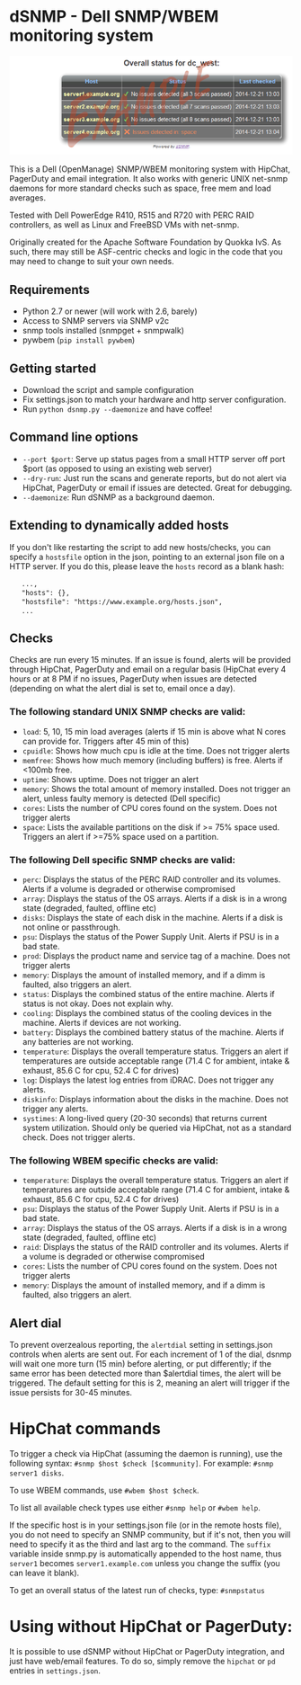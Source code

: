 dSNMP - Dell SNMP/WBEM monitoring system
=====

![Example HTML output](snmp_example.png)

This is a Dell (OpenManage) SNMP/WBEM monitoring system with HipChat, PagerDuty and email integration.
It also works with generic UNIX net-snmp daemons for more standard checks such as space, free mem and load averages.

Tested with Dell PowerEdge R410, R515 and R720 with PERC RAID controllers, as well as Linux and FreeBSD VMs with net-snmp.

Originally created for the Apache Software Foundation by Quokka IvS. 
As such, there may still be ASF-centric checks and logic in the code that you may need to change to suit your own needs.

## Requirements
- Python 2.7 or newer (will work with 2.6, barely)
- Access to SNMP servers via SNMP v2c
- snmp tools installed (snmpget + snmpwalk)
- pywbem (`pip install pywbem`)

## Getting started ##
- Download the script and sample configuration
- Fix settings.json to match your hardware and http server configuration.
- Run `python dsnmp.py --daemonize` and have coffee!

## Command line options
- `--port $port`: Serve up status pages from a small HTTP server off port $port (as opposed to using an existing web server)
- `--dry-run`: Just run the scans and generate reports, but do not alert via HipChat, PagerDuty or email if issues are detected. Great for debugging.
- `--daemonize`: Run dSNMP as a background daemon.

## Extending to dynamically added hosts ##
If you don't like restarting the script to add new hosts/checks,
you can specify a `hostsfile` option in the json, pointing to an external json file on a HTTP server.
If you do this, please leave the `hosts` record as a blank hash:
~~~
   ...,
   "hosts": {},
   "hostsfile": "https://www.example.org/hosts.json",
   ...
~~~

## Checks ##
Checks are run every 15 minutes. If an issue is found, alerts will be provided through HipChat, PagerDuty and email on a regular basis (HipChat every 4 hours or at 8 PM if no issues, PagerDuty when issues are detected (depending on what the alert dial is set to, email once a day).

### The following standard UNIX SNMP checks are valid:

 - `load`:        5, 10, 15 min load averages (alerts if 15 min is above what N cores can provide for. Triggers after 45 min of this)
 - `cpuidle`:     Shows how much cpu is idle at the time. Does not trigger alerts
 - `memfree`:     Shows how much memory (including buffers) is free. Alerts if <100mb free.
 - `uptime`:      Shows uptime. Does not trigger an alert
 - `memory`:      Shows the total amount of memory installed. Does not trigger an alert, unless faulty memory is detected (Dell specific)
 - `cores`:       Lists the number of CPU cores found on the system. Does not trigger alerts
 - `space`:       Lists the available partitions on the disk if >= 75% space used. Triggers an alert if >=75% space used on a partition.
 
 
### The following Dell specific SNMP checks are valid:
 
 - `perc`:        Displays the status of the PERC RAID controller and its volumes. Alerts if a volume is degraded or otherwise compromised
 - `array`:       Displays the status of the OS arrays. Alerts if a disk is in a wrong state (degraded, faulted, offline etc)
 - `disks`:       Displays the state of each disk in the machine. Alerts if a disk is not online or passthrough.
 - `psu`:         Displays the status of the Power Supply Unit. Alerts if PSU is in a bad state.
 - `prod`:        Displays the product name and service tag of a machine. Does not trigger alerts
 - `memory`:      Displays the amount of installed memory, and if a dimm is faulted, also triggers an alert.
 - `status`:      Displays the combined status of the entire machine. Alerts if status is not okay. Does not explain why.
 - `cooling`:     Displays the combined status of the cooling devices in the machine. Alerts if devices are not working.
 - `battery`:     Displays the combined battery status of the machine. Alerts if any batteries are not working.
 - `temperature`: Displays the overall temperature status. Triggers an alert if temperatures are outside acceptable range (71.4 C for ambient, intake & exhaust, 85.6 C for cpu, 52.4 C for drives)
 - `log`:         Displays the latest log entries from iDRAC. Does not trigger any alerts.
 - `diskinfo`:    Displays information about the disks in the machine. Does not trigger any alerts.
 - `systimes`:    A long-lived query (20-30 seconds) that returns current system utilization. Should only be queried via HipChat, not as a standard check. Does not trigger alerts.

### The following WBEM specific checks are valid:

 - `temperature`: Displays the overall temperature status. Triggers an alert if temperatures are outside acceptable range (71.4 C for ambient, intake & exhaust, 85.6 C for cpu, 52.4 C for drives)
 - `psu`:         Displays the status of the Power Supply Unit. Alerts if PSU is in a bad state.
 - `array`:       Displays the status of the OS arrays. Alerts if a disk is in a wrong state (degraded, faulted, offline etc)
 - `raid`:        Displays the status of the RAID controller and its volumes. Alerts if a volume is degraded or otherwise compromised
 - `cores`:       Lists the number of CPU cores found on the system. Does not trigger alerts
 - `memory`:      Displays the amount of installed memory, and if a dimm is faulted, also triggers an alert.
 

## Alert dial
To prevent overzealous reporting, the `alertdial` setting in settings.json controls when alerts are sent out. For each increment of 1 of the dial, dsnmp will wait one more turn (15 min) before alerting, or put differently; if the same error has been detected more than $alertdial times, the alert will be triggered. The default setting for this is 2, meaning an alert will trigger if the issue persists for 30-45 minutes.

# HipChat commands ##
 To trigger a check via HipChat (assuming the daemon is running), use the following syntax:
 `#snmp $host $check [$community]`.
 For example: `#snmp server1 disks`. 
 
 To use WBEM commands, use `#wbem $host $check`.
 
 To list all available check types use either `#snmp help` or `#wbem help`.
 
 If the specific host is in your settings.json file (or in the remote hosts file), you do not need to specify an SNMP community, but if it's not, then you will need to specify it as the third and last arg to the command. The `suffix` variable inside snmp.py is automatically appended to the host name, thus `server1` becomes `server1.example.com` unless you change the suffix (you can leave it blank).
 
 To get an overall status of the latest run of checks, type: `#snmpstatus`
 

# Using without HipChat or PagerDuty:

It is possible to use dSNMP without HipChat or PagerDuty integration, and just have web/email features.
To do so, simply remove the `hipchat` or `pd` entries in `settings.json`.
